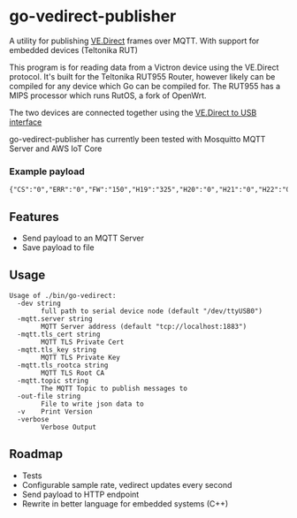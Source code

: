 # go-vedirect-publisher
A utility for publishing [VE.Direct](https://www.victronenergy.com/live/vedirect_protocol:faq) frames over MQTT. With support for embedded devices (Teltonika RUT)

This program is for reading data from a Victron device using the VE.Direct protocol.
It's built for the Teltonika RUT955 Router, however likely can be compiled for any device which Go can be compiled for. The RUT955 has a MIPS processor which runs RutOS, a fork of OpenWrt.

The two devices are connected together using the [VE.Direct to USB interface](https://www.victronenergy.com/accessories/ve-direct-to-usb-interface)

go-vedirect-publisher has currently been tested with Mosquitto MQTT Server and AWS IoT Core

### Example payload

```
{"CS":"0","ERR":"0","FW":"150","H19":"325","H20":"0","H21":"0","H22":"0","H23":"0","HSDS":"213","I":"-230","IL":"200","LOAD":"ON","MPPT":"0","OR":"0x00000001","PID":"0xA053","PPV":"0","SER#":"XXXXXXXXXXX","V":"13210","VPV":"10","timestamp":"1605565193"}
```

## Features
- Send payload to an MQTT Server
- Save payload to file

## Usage
```
Usage of ./bin/go-vedirect:
  -dev string
		full path to serial device node (default "/dev/ttyUSB0")
  -mqtt.server string
		MQTT Server address (default "tcp://localhost:1883")
  -mqtt.tls_cert string
		MQTT TLS Private Cert
  -mqtt.tls_key string
		MQTT TLS Private Key
  -mqtt.tls_rootca string
		MQTT TLS Root CA
  -mqtt.topic string
		The MQTT Topic to publish messages to
  -out-file string
		File to write json data to
  -v	Print Version
  -verbose
		Verbose Output
```

## Roadmap
- Tests
- Configurable sample rate, vedirect updates every second
- Send payload to HTTP endpoint
- Rewrite in better language for embedded systems (C++)
